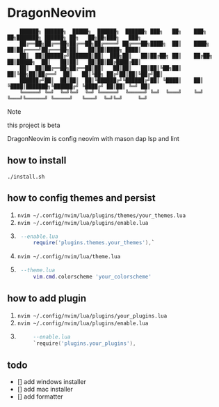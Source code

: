 # DragonNeovim

        ██████╗ ██████╗  █████╗  ██████╗  ██████╗ ███╗   ██╗    ███╗   ██╗███████╗ ██████╗ ██╗   ██╗██╗███╗   ███╗
        ██╔══██╗██╔══██╗██╔══██╗██╔════╝ ██╔═══██╗████╗  ██║    ████╗  ██║██╔════╝██╔═══██╗██║   ██║██║████╗ ████║
        ██║  ██║██████╔╝███████║██║  ███╗██║   ██║██╔██╗ ██║    ██╔██╗ ██║█████╗  ██║   ██║██║   ██║██║██╔████╔██║
        ██║  ██║██╔══██╗██╔══██║██║   ██║██║   ██║██║╚██╗██║    ██║╚██╗██║██╔══╝  ██║   ██║╚██╗ ██╔╝██║██║╚██╔╝██║
        ██████╔╝██║  ██║██║  ██║╚██████╔╝╚██████╔╝██║ ╚████║    ██║ ╚████║███████╗╚██████╔╝ ╚████╔╝ ██║██║ ╚═╝ ██║
        ╚═════╝ ╚═╝  ╚═╝╚═╝  ╚═╝ ╚═════╝  ╚═════╝ ╚═╝  ╚═══╝    ╚═╝  ╚═══╝╚══════╝ ╚═════╝   ╚═══╝  ╚═╝╚═╝     ╚═╝


> [!NOTE]
> this project is beta

DragonNeovim is config neovim with mason dap lsp and lint
## how to install
`./install.sh`
## how to config themes and persist 
1. `nvim ~/.config/nvim/lua/plugins/themes/your_themes.lua`
2. `nvim ~/.config/nvim/lua/plugins/enable.lua`
3. ```lua
    --enable.lua
        require('plugins.themes.your_themes'),`
    ```
4. `nvim ~/.config/nvim/lua/theme.lua`
5. ```lua
    --theme.lua
        vim.cmd.colorscheme 'your_colorscheme'
    ```
## how to add plugin 
1. `nvim ~/.config/nvim/lua/plugins/your_plugins.lua`
2. `nvim ~/.config/nvim/lua/plugins/enable.lua`
3. ```lua 
        --enable.lua
        `require('plugins.your_plugins'),
    ```
## todo
- [] add windows installer
- [] add mac installer
- [] add formatter
